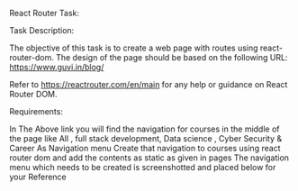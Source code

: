 React Router Task:

Task Description:

The objective of this task is to create a web page with routes using react-router-dom. The design of the page should be based on the following URL: https://www.guvi.in/blog/

Refer to https://reactrouter.com/en/main for any help or guidance on React Router DOM.

Requirements:

In The Above link you will find the navigation for courses in the middle of the page like All , full stack development, Data science , Cyber Security & Career As Navigation menu
Create that navigation to courses using react router dom and add the contents as static as given in pages
The navigation menu which needs to be created is screenshotted and placed below for your
Reference
